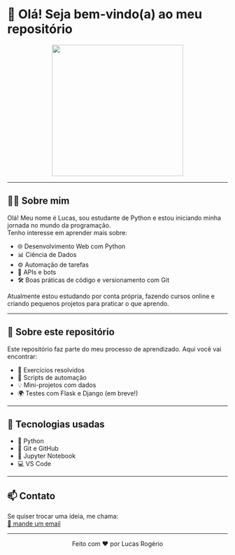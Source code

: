 # 👋 Olá! Seja bem-vindo(a) ao meu repositório

<p align="center">
  <img src="https://media.giphy.com/media/v1.Y2lkPTc5MGI3NjExMGgxbWh4aWxzZjZpMTZraXRiNHhwbDN0c3cwMmVpZjZ6bXg0eHo3bSZlcD12MV9pbnRIcm5hbF9naWZyYW1lWQM3Y3QZw/RbDKaczqWovIugyJmW/giphy.gif" width="300" />
</p>

---

## 👨‍💻 Sobre mim

Olá! Meu nome é Lucas, sou estudante de Python e estou iniciando minha jornada no mundo da programação.  
Tenho interesse em aprender mais sobre:

- 🌐 Desenvolvimento Web com Python
- 📊 Ciência de Dados
- ⚙️ Automação de tarefas
- 🤖 APIs e bots
- 🛠️ Boas práticas de código e versionamento com Git

Atualmente estou estudando por conta própria, fazendo cursos online e criando pequenos projetos para praticar o que aprendo.

---

## 📂 Sobre este repositório

Este repositório faz parte do meu processo de aprendizado. Aqui você vai encontrar:

- 🧠 Exercícios resolvidos
- 🤖 Scripts de automação
- 💡 Mini-projetos com dados
- 🌍 Testes com Flask e Django (em breve!)

---

## 🚀 Tecnologias usadas

- 🐍 Python
- 🔧 Git e GitHub
- 📓 Jupyter Notebook
- 💻 VS Code

---

## 📫 Contato

Se quiser trocar uma ideia, me chama:  
[📧 mande um email](mailto:mendeslucasroger@gmail.com)

---

<p align="center">Feito com ❤️ por Lucas Rogério</p>
